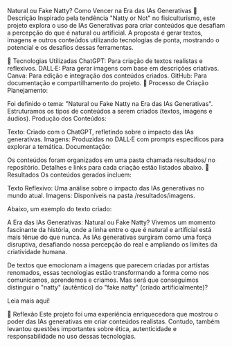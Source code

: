 Natural ou Fake Natty? Como Vencer na Era das IAs Generativas
📒 Descrição
Inspirado pela tendência "Natty or Not" no fisiculturismo, este projeto explora o uso de IAs Generativas para criar conteúdos que desafiam a percepção do que é natural ou artificial. A proposta é gerar textos, imagens e outros conteúdos utilizando tecnologias de ponta, mostrando o potencial e os desafios dessas ferramentas.

🤖 Tecnologias Utilizadas
ChatGPT: Para criação de textos realistas e reflexivos.
DALL·E: Para gerar imagens com base em descrições criativas.
Canva: Para edição e integração dos conteúdos criados.
GitHub: Para documentação e compartilhamento do projeto.
🧐 Processo de Criação
Planejamento:

Foi definido o tema: "Natural ou Fake Natty na Era das IAs Generativas".
Estruturamos os tipos de conteúdos a serem criados (textos, imagens e áudios).
Produção dos Conteúdos:

Texto: Criado com o ChatGPT, refletindo sobre o impacto das IAs generativas.
Imagens: Produzidas no DALL·E com prompts específicos para explorar a temática.
Documentação:

Os conteúdos foram organizados em uma pasta chamada resultados/ no repositório.
Detalhes e links para cada criação estão listados abaixo.
🚀 Resultados
Os conteúdos gerados incluem:

Texto Reflexivo: Uma análise sobre o impacto das IAs generativas no mundo atual.
Imagens: Disponíveis na pasta /resultados/imagens.

Abaixo, um exemplo do texto criado:

A Era das IAs Generativas: Natural ou Fake Natty?
Vivemos um momento fascinante da história, onde a linha entre o que é natural e artificial está mais tênue do que nunca. As IAs generativas surgiram como uma força disruptiva, desafiando nossa percepção do real e ampliando os limites da criatividade humana.

De textos que emocionam a imagens que parecem criadas por artistas renomados, essas tecnologias estão transformando a forma como nos comunicamos, aprendemos e criamos. Mas será que conseguimos distinguir o "natty" (autêntico) do "fake natty" (criado artificialmente)?

Leia mais aqui!

💭 Reflexão
Este projeto foi uma experiência enriquecedora que mostrou o poder das IAs generativas em criar conteúdos realistas. Contudo, também levantou questões importantes sobre ética, autenticidade e responsabilidade no uso dessas tecnologias.

